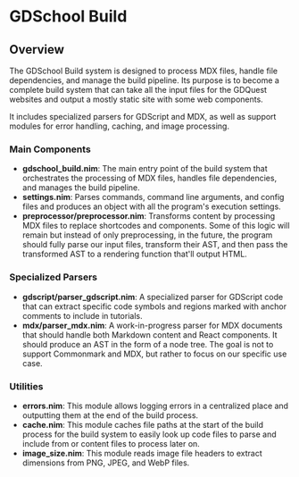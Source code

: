 # GDSchool Build

## Overview

The GDSchool Build system is designed to process MDX files, handle file dependencies, and manage the build pipeline. Its purpose is to become a complete build system that can take all the input files for the GDQuest websites and output a mostly static site with some web components.

It includes specialized parsers for GDScript and MDX, as well as support modules for error handling, caching, and image processing.

### Main Components

- **gdschool_build.nim**: The main entry point of the build system that orchestrates the processing of MDX files, handles file dependencies, and manages the build pipeline.
- **settings.nim**: Parses commands, command line arguments, and config files and produces an object with all the program's execution settings.
- **preprocessor/preprocessor.nim**: Transforms content by processing MDX files to replace shortcodes and components. Some of this logic will remain but instead of only preprocessing, in the future, the program should fully parse our input files, transform their AST, and then pass the transformed AST to a rendering function that'll output HTML.

### Specialized Parsers

- **gdscript/parser_gdscript.nim**: A specialized parser for GDScript code that can extract specific code symbols and regions marked with anchor comments to include in tutorials.
- **mdx/parser_mdx.nim**: A work-in-progress parser for MDX documents that should handle both Markdown content and React components. It should produce an AST in the form of a node tree. The goal is not to support Commonmark and MDX, but rather to focus on our specific use case.

### Utilities

- **errors.nim**: This module allows logging errors in a centralized place and outputting them at the end of the build process.
- **cache.nim**: This module caches file paths at the start of the build process for the build system to easily look up code files to parse and include from or content files to process later on.
- **image_size.nim**: This module reads image file headers to extract dimensions from PNG, JPEG, and WebP files.
